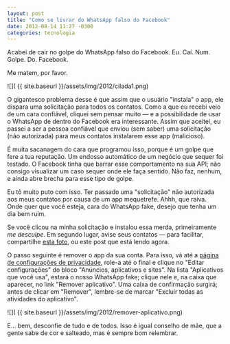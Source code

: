 ```yaml
---
layout: post
title: "Como se livrar do WhatsApp falso do Facebook"
date: 2012-08-14 11:27 -0300
categories: tecnologia
---
```

Acabei de cair no golpe do WhatsApp falso do Facebook. Eu. Caí. Num. Golpe. Do. Facebook.

Me matem, por favor.

![]( {{ site.baseurl }}/assets/img/2012/cilada1.png)

O gigantesco problema desse é que assim que o usuário "instala" o app, ele dispara uma solicitação para todos os contatos. Como a que eu recebi veio de um cara confiável, cliquei sem pensar muito — e a possibilidade de usar o WhatsApp de dentro do Facebook era interessante. Assim que aceitei, eu passei a ser a pessoa confiável que enviou (sem saber) uma solicitação (não autorizada) para meus contatos instalarem esse app (malicioso).

É muita sacanagem do cara que programou isso, porque é um golpe que fere a tua reputação. Um endosso automático de um negócio que sequer foi testado. O Facebook tinha que barrar esse comportamento na sua API; não consigo visualizar um caso sequer onde ele faça sentido. Não faz, nenhum, e ainda abre brecha para esse tipo de golpe.

Eu tô muito puto com isso. Ter passado uma "solicitação" não autorizada aos meus contatos por causa de um app mequetrefe. Ahhh, que raiva. Onde quer que você esteja, cara do WhatsApp fake, desejo que tenha um dia bem ruim.

Se você clicou na minha solicitação e instalou essa merda, primeiramente _me desculpe_. Em segundo lugar, avise seus contatos — para facilitar, compartilhe [esta foto](https://www.facebook.com/photo.php?fbid=10151210685017652&set=a.10150293634137652.381888.768052651&type=1), ou este post que está lendo agora.

O passo seguinte é remover o app da sua conta. Para isso, vá até a [página de configurações de privacidade](https://www.facebook.com/settings/?tab=privacy&ref=mb), role-a até o final e clique no "Editar configurações" do bloco "Anúncios, aplicativos e sites". Na lista "Aplicativos que você usa", estará o nosso WhatsApp fake; clique nele e, na caixa que aparecer, no link "Remover aplicativo". Uma caixa de confirmação surgirá; antes de clicar em "Remover", lembre-se de marcar "Excluir todas as atividades do aplicativo".

![]( {{ site.baseurl }}/assets/img/2012/remover-aplicativo.png)

E… bem, desconfie de tudo e de todos. Isso é igual conselho de mãe, que a gente sabe de cor e salteado, mas é sempre bom relembrar.
